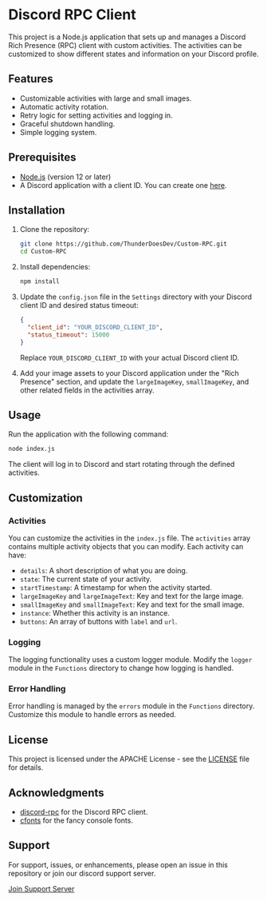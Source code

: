 
# Discord RPC Client

This project is a Node.js application that sets up and manages a Discord Rich Presence (RPC) client with custom activities. The activities can be customized to show different states and information on your Discord profile.

## Features

- Customizable activities with large and small images.
- Automatic activity rotation.
- Retry logic for setting activities and logging in.
- Graceful shutdown handling.
- Simple logging system.

## Prerequisites

- [Node.js](https://nodejs.org/) (version 12 or later)
- A Discord application with a client ID. You can create one [here](https://discord.com/developers/applications).

## Installation

1. Clone the repository:

    ```bash
    git clone https://github.com/ThunderDoesDev/Custom-RPC.git
    cd Custom-RPC
    ```

2. Install dependencies:

    ```bash
    npm install
    ```

3. Update the `config.json` file in the `Settings` directory with your Discord client ID and desired status timeout:

    ```json
    {
      "client_id": "YOUR_DISCORD_CLIENT_ID",
      "status_timeout": 15000
    }
    ```

    Replace `YOUR_DISCORD_CLIENT_ID` with your actual Discord client ID.

4. Add your image assets to your Discord application under the "Rich Presence" section, and update the `largeImageKey`, `smallImageKey`, and other related fields in the activities array.

## Usage

Run the application with the following command:

```bash
node index.js
```

The client will log in to Discord and start rotating through the defined activities.

## Customization

### Activities

You can customize the activities in the `index.js` file. The `activities` array contains multiple activity objects that you can modify. Each activity can have:

- `details`: A short description of what you are doing.
- `state`: The current state of your activity.
- `startTimestamp`: A timestamp for when the activity started.
- `largeImageKey` and `largeImageText`: Key and text for the large image.
- `smallImageKey` and `smallImageText`: Key and text for the small image.
- `instance`: Whether this activity is an instance.
- `buttons`: An array of buttons with `label` and `url`.

### Logging

The logging functionality uses a custom logger module. Modify the `logger` module in the `Functions` directory to change how logging is handled.

### Error Handling

Error handling is managed by the `errors` module in the `Functions` directory. Customize this module to handle errors as needed.

## License

This project is licensed under the APACHE License - see the [LICENSE](LICENSE) file for details.

## Acknowledgments

- [discord-rpc](https://github.com/discordjs/RPC) for the Discord RPC client.
- [cfonts](https://github.com/dominikwilkowski/cfonts) for the fancy console fonts.

## Support

For support, issues, or enhancements, please open an issue in this repository or join our discord support server.

[Join Support Server](https://discord.gg/thunderdoesdev)

